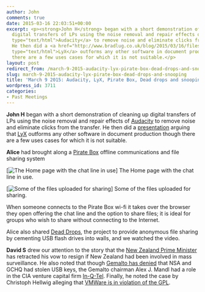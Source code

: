 ```yaml
---
author: John
comments: true
date: 2015-03-16 22:03:51+00:00
excerpt: <p><strong>John H</strong> began with a short demonstration of cleaning up
  digital transfers of LPs using the noise removal and repair effects of <a href="http://audacity.sourceforge.net/"
  type="text/html">Audacity</a> to remove noise and eliminate clicks from the transfer.
  He then did a <a href="http://www.bradlug.co.uk/blog/2015/03/16/files/LyX_versus_Word.odp">presentation</a> arguing that <a href="http://www.lyx.org/"
  type="text/html">LyX</a> outforms any other software in document production though
  there are a few uses cases for which it is not suitable.</p>
layout: post
redirect_from: /march-9-2015-audacity-lyx-pirate-box-dead-drops-and-snooping
slug: march-9-2015-audacity-lyx-pirate-box-dead-drops-and-snooping
title: 'March 9 2015: Audacity, LyX, Pirate Box, Dead drops and snooping'
wordpress_id: 3711
categories:
- Past Meetings
---
```


**John H** began with a short demonstration of cleaning up digital transfers of LPs using the noise removal and repair effects of [Audacity](http://audacity.sourceforge.net/) to remove noise and eliminate clicks from the transfer. He then did a [presentation](http://www.bradlug.co.uk/blog/2015/03/16/files/LyX_versus_Word.odp) arguing that [LyX](http://www.lyx.org/) outforms any other software in document production though there are a few uses cases for which it is not suitable.




**Alice** had brought along a [Pirate Box](http://piratebox.cc/raspberry_pi:diy) offline communications and file sharing system




[![The Home page with the chat line in use](http://www.bradlug.co.uk/blog/2015/03/16/images/Pirate_Box_Home.png)] The Home page with the chat line in use.




[![Some of the files uploaded for sharing](http://www.bradlug.co.uk/blog/2015/03/16/images/Pirate_Box_Files.png)] Some of the files uploaded for sharing.




When someone connects to the Pirate Box wi-fi it takes over the browser they open offering the chat line and the option to share files; it is ideal for groups who wish to share without connecting to the Internet.




Alice also shared [Dead Drops](https://deaddrops.com/), the project to provide anonymous file sharing by cementing USB flash drives into walls, and we watched the video.




**David S** drew our attention to the story that the [New Zealand Prime Minister](https://firstlook.org/theintercept/2015/03/09/new-zealand-prime-minister-promised-resign-country-shown-engage-mass-surveillance-now-retracts-vow/) has retracted his vow to resign if New Zealand had been involved in mass surveillance. He also noted that though [Gemalto has denied](http://www.idigitaltimes.com/gemalto-rebuffs-sim-card-encryption-key-hack-claims-company-says-nsa-gchq-only-417427) that NSA and GCHQ had stolen USB keys, the Gemalto chairman Alex J. Mandl had a role in the CIA venture capital firm [In-Q-Tel](https://en.wikipedia.org/wiki/In-Q-Tel). Finally, he noted the case by Christoph Hellwig alleging that [VMWare is in violation of the GPL](http://www.zdnet.com/article/vmware-sued-for-failure-to-comply-with-linuxs-license/).
